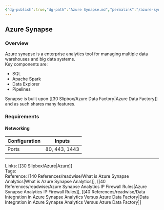 ```yaml
---
{"dg-publish":true,"dg-path":"Azure Synapse.md","permalink":"/azure-synapse/","tags":["notes"]}
---
```



## Azure Synapse

### Overview

Azure synapse is a enterprise analytics tool for managing multiple data warehouses and big data systems.  
Key components are:

- SQL
- Apache Spark
- Data Explorer
- Pipelines

Synapse is built upon [[30 Slipbox/Azure Data Factory\|Azure Data Factory]] and as such shares many features.

### Requirements

#### Networking

| Configuration | Inputs        |
| ------------- | ------------- |
| Ports         | 80, 443, 1443 |

---

Links: [[30 Slipbox/Azure\|Azure]]  
Tags:  
Reference: [[40 References/readwise/What is Azure Synapse Analytics\|What is Azure Synapse Analytics]], [[40 References/readwise/Azure Synapse Analytics IP Firewall Rules\|Azure Synapse Analytics IP Firewall Rules]], [[40 References/readwise/Data Integration in Azure Synapse Analytics Versus Azure Data Factory\|Data Integration in Azure Synapse Analytics Versus Azure Data Factory]]
